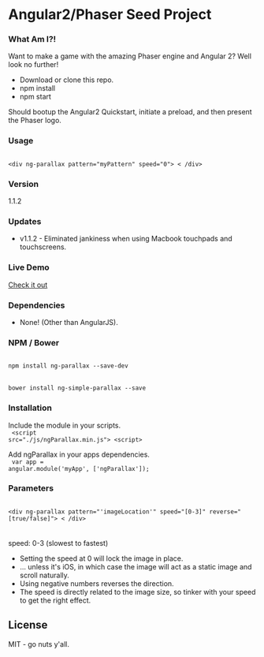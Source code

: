 # Angular2/Phaser Seed Project

### What Am I?!
Want to make a game with the amazing Phaser engine and Angular 2?  Well look no further!
  - Download or clone this repo.
  - npm install
  - npm start

Should bootup the Angular2 Quickstart, initiate a preload, and then present the Phaser logo.

### Usage
<code>
&lt;div ng-parallax pattern="myPattern" speed="0"&gt; &lt; /div&gt; 
</code>

### Version
1.1.2

### Updates
 - v1.1.2 - Eliminated jankiness when using Macbook touchpads and touchscreens.

### Live Demo 
[Check it out](https://allenroyston.herokuapp.com/access/ng-parallax/index.html "Title")


### Dependencies
- None!  (Other than AngularJS).

### NPM / Bower
<code>
npm install ng-parallax --save-dev
</code>
<br>
<code>
bower install ng-simple-parallax --save
</code>

### Installation
Include the module in your scripts.<br>
<code>
&lt;script src="./js/ngParallax.min.js"&gt; &lt;script&gt;
</code>

Add ngParallax in your apps dependencies.<br> 
<code>
var app = angular.module('myApp', ['ngParallax']);
</code>


### Parameters
<code>
&lt;div ng-parallax pattern="'imageLocation'" speed="[0-3]" reverse="[true/false]"&gt; &lt; /div&gt; 
</code>
<br><br>
speed: 0-3              (slowest to fastest)<br>

<ul>
 <li>Setting the speed at 0 will lock the image in place.</li>
 <li> ... unless it's iOS, in which case the image will act as a static image and scroll naturally.</li>
 <li>Using negative numbers reverses the direction.</li>  
 <li>The speed is directly related to the image size, so tinker with your speed to get the right effect.</li>
</ul>


License
----

MIT - go nuts y'all.
